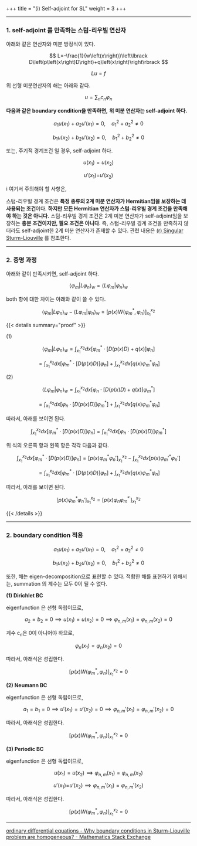 +++
title = "(i) Self-adjoint for SL"
weight = 3
+++

---

### 1. self-adjoint 를 만족하는 스텀-리우빌 연산자

아래와 같은 연산자와 미분 방정식이 있다.

$$
L=-\frac{1}{w\left(x\right)}\left\lbrack D\left(p\left(x\right)D\right)+q\left(x\right)\right\rbrack 
$$

$$
Lu=f
$$

위 선형 미분연산자의 해는 아래와 같다.

$$
u=\sum_{n}c_{n}\varphi_{n}
$$

**다음과 같은 boundary condition을 만족하면,** **위 미분 연산자는 self-adjoint 하다.**

$$
a_1u\left(x_1\right)+a_2u'\left(x_1\right)=0,\quad a_1^2+a_2^2\ne0 
$$

$$
b_1u\left(x_2\right)+b_2u'\left(x_2\right)=0,\quad b_1^2+b_2^2\ne0
$$

또는, 주기적 경계조건 일 경우, self-adjoint 하다.

$$
u\left(x_1\right)=u\left(x_2\right) 
$$

$$
u'\left(x_1\right)=_{}u'\left(x_2\right)
$$

ℹ️ 여기서 주의해야 할 사항은,

스텀-리우빌 경계 조건은 **특정 종류의 2계 미분 연산자가 Hermitian임을 보장하는 데 사용되는 조건**이다. **하지만 모든 Hermitian 연산자가 스텀-리우빌 경계 조건을 만족해야 하는 것은 아니다.** 스텀-리우빌 경계 조건은 2계 미분 연산자가 self-adjoint임을 보장하는 **충분 조건이지만, 필요 조건은 아니다**. 즉, 스텀-리우빌 경계 조건을 만족하지 않더라도 self-adjoint한 2계 미분 연산자가 존재할 수 있다. 관련 내용은 [(r) Singular Sturm-Liouville](r_Singular_Sturm_Liouville.md) 를 참조한다.

---

### 2. 증명 과정

아래와 같이 만족시키면, self-adjoint 하다.

$$
\langle\varphi_{m}|L\varphi_{n}\rangle_{w}=\langle L\varphi_{m}|\varphi_{n}\rangle_{w}
$$

both 항에 대한 차이는 아래와 같이 쓸 수 있다.

$$
\langle\varphi_{m}|L\varphi_{n}\rangle_{w}-\langle L\varphi_{m}|\varphi_{n}\rangle_{w}=\left\lbrack p\left(x\right)W\left(\varphi_{m}^{\ast},\varphi_{n}\right)\right\rbrack_{x_1}^{x_2}
$$

{{< details summary="proof" >}}

(1)

$$
\langle\varphi_{m}|L\varphi_{n}\rangle _{w}=\int_{x_1}^{x_2}dx\left\lbrack\varphi_{m}^{\ast}\cdot\left\lbrack D\left(p\left(x\right)D\right)+q \left(x\right) \right\rbrack \varphi_{n} \right\rbrack
$$

$$
=\int_{x_1}^{x_2}dx \left\lbrack\varphi_{m}^{\ast} \cdot \left \lbrack D \left(p\left(x\right)D\right) \right\rbrack \varphi_{n}\right\rbrack + \int_{x_1}^{x_2}dx \left\lbrack q\left(x\right)\varphi_{m}^{\ast} \varphi_{n} \right\rbrack
$$

(2)

$$
\langle L\varphi_{m}|\varphi_{n}\rangle _{w}=\int_{x_1}^{x_2}dx\left\lbrack\varphi_{n}\cdot\left\lbrack D\left(p\left(x\right)D\right)+q\left(x\right)\right\rbrack\varphi_{m}^{\ast}\right\rbrack 
$$

$$
=\int_{x_1}^{x_2}dx\left\lbrack\varphi_{n}\cdot\left\lbrack D\left(p\left(x\right)D\right)\right\rbrack\varphi_{m}^{\ast}\right\rbrack+\int_{x_1}^{x_2}dx\left\lbrack q\left(x\right)\varphi_{m}^{\ast}\varphi_{n}\right\rbrack
$$

따라서, 아래를 보이면 된다.

$$
\int_{x_1}^{x_2}dx\left\lbrack\varphi_{m}^{\ast}\cdot\left\lbrack D\left(p\left(x\right)D\right)\right\rbrack\varphi_{n}\right\rbrack=\int_{x_1}^{x_2}dx\left\lbrack\varphi_{n}\cdot\left\lbrack D\left(p\left(x\right)D\right)\right\rbrack\varphi_{m}^{\ast}\right\rbrack
$$

위 식의 오른쪽 항과 왼쪽 항은 각각 다음과 같다.

$$
\int_{x_1}^{x_2}dx\left\lbrack\varphi_{m}^{\ast}\cdot\left\lbrack D\left(p\left(x\right)D\right)\right\rbrack\varphi_{n}\right\rbrack=\left\lbrack p\left(x\right)\varphi_{m}^{\ast}\varphi_{n}'\right\rbrack_{x_1}^{x_2}-\int_{x_1}^{x_2}dx\left\lbrack p\left(x\right)\varphi_{m}'^{\ast}\varphi_{n}'\right\rbrack 
$$

$$
=\int_{x_1}^{x_2}dx\left\lbrack\varphi_{m}^{\ast}\cdot\left\lbrack D\left(p\left(x\right)D\right)\right\rbrack\varphi_{n}\right\rbrack+\int_{x_1}^{x_2}dx\left\lbrack q\left(x\right)\varphi_{m}^{\ast}\varphi_{n}\right\rbrack
$$

따라서, 아래를 보이면 된다.

$$
\left\lbrack p\left(x\right)\varphi_{m}^{\ast}\varphi_{n}'\right\rbrack_{x_1}^{x_2}=\left\lbrack p\left(x\right)\varphi_{n}\varphi_{m}^{\ast\prime}\right\rbrack_{x_1}^{x_2}
$$

{{< /details >}}

---

### 2. boundary condition 적용

$$
a_1u\left(x_1\right)+a_2u'\left(x_1\right)=0,\quad a_1^2+a_2^2\ne0 
$$

$$
b_1u\left(x_2\right)+b_2u'\left(x_2\right)=0,\quad b_1^2+b_2^2\ne0
$$

또한, 해는 eigen-decomposition으로 표현할 수 있다. 적합한 해를 표현하기 위해서는, summation 의 계수는 모두 0이 될 수 없다.

**(1) Dirichlet BC**

eigenfunction 은 선형 독립이므로,

$$
a_2=b_2=0\implies u\left(x_1\right)=u^{}\left(x_2\right)=0\implies\varphi_{n,m}\left(x_1\right)=\varphi_{n,m}\left(x_2\right)=0
$$

계수 c$_{n}$은 0이 아니어야 하므로,

$$
\varphi_{n}\left(x_1\right)=\varphi_{n}\left(x_2\right)=0
$$

따라서, 아래식은 성립한다.

$$
\left\lbrack p\left(x\right)W\left(\varphi_{m}^{\ast},\varphi_{n}\right)\right\rbrack_{x_1}^{x_2}=0
$$

**(2) Neumann BC**

eigenfunction 은 선형 독립이므로,

$$
a_1=b_1=0\implies u'\left(x_1\right)=u'\left(x_2\right)=0\implies\varphi_{n,m}'\left(x_1\right)=\varphi_{n,m}'\left(x_2\right)=0
$$

따라서, 아래식은 성립한다.

$$
\left\lbrack p\left(x\right)W\left(\varphi_{m}^{\ast},\varphi_{n}\right)\right\rbrack_{x_1}^{x_2}=0
$$

**(3) Periodic BC**

eigenfunction 은 선형 독립이므로,

$$
u\left(x_1\right)=u\left(x_2\right)\implies\varphi_{n,m}\left(x_1\right)=\varphi_{n,m}\left(x_2\right) 
$$

$$
u'\left(x_1\right)=_{}u'\left(x_2\right)\implies\varphi_{n,m}'\left(x_1\right)=\varphi_{n,m}'\left(x_2\right)
$$

따라서, 아래식은 성립한다.

$$
\left\lbrack p\left(x\right)W\left(\varphi_{m}^{\ast},\varphi_{n}\right)\right\rbrack_{x_1}^{x_2}=0
$$

---

[ordinary differential equations - Why boundary conditions in Sturm-Liouville problem are homogeneous? - Mathematics Stack Exchange](https://math.stackexchange.com/questions/2605619/why-boundary-conditions-in-sturm-liouville-problem-are-homogeneous)